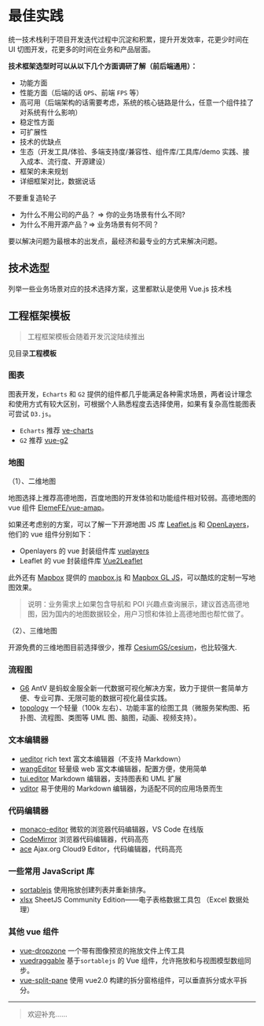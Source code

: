 # 最佳实践

统一技术栈利于项目开发迭代过程中沉淀和积累，提升开发效率，花更少时间在 UI 切图开发，花更多的时间在业务和产品层面。

**技术框架选型时可以从以下几个方面调研了解（前后端通用）：**

- 功能方面
- 性能方面（后端的话 `QPS`、前端 `FPS` 等）
- 高可用（后端架构的话需要考虑，系统的核心链路是什么，任意一个组件挂了对系统有什么影响）
- 稳定性方面
- 可扩展性
- 技术的优缺点
- 生态（开发工具/体验、多端支持度/兼容性、组件库/工具库/demo 实践、接入成本、流行度、开源建设）
- 框架的未来规划
- 详细框架对比，数据说话

不要重复造轮子

- 为什么不用公司的产品？ => 你的业务场景有什么不同?
- 为什么不用开源产品？=> 业务场景有何不同？

要以解决问题为最根本的出发点，最经济和最专业的方式来解决问题。

## 技术选型

列举一些业务场景对应的技术选择方案，这里都默认是使用 Vue.js 技术栈

## 工程框架模板

> 工程框架模板会随着开发沉淀陆续推出

见目录**工程模板**

### 图表

图表开发，`Echarts` 和 `G2` 提供的组件都几乎能满足各种需求场景，两者设计理念和使用方式有较大区别，可根据个人熟悉程度去选择使用，如果有复杂高性能图表可尝试 `D3.js`。

- `Echarts` 推荐 [ve-charts](https://github.com/vueblocks/ve-charts)
- `G2` 推荐 [vue-g2](https://github.com/wupeiwen/vue-g2)

### 地图

（1）、二维地图

地图选择上推荐高德地图，百度地图的开发体验和功能组件相对较弱。高德地图的 vue 组件 [ElemeFE/vue-amap](https://github.com/ElemeFE/vue-amap)。

如果还考虑别的方案，可以了解一下开源地图 JS 库 [Leaflet.js](https://github.com/Leaflet/Leaflet) 和 [OpenLayers](https://github.com/openlayers/openlayers)，他们的 vue 组件分别如下：

- Openlayers 的 vue 封装组件库 [vuelayers](https://github.com/ghettovoice/vuelayers)
- Leaflet 的 vue 封装组件库 [Vue2Leaflet](https://github.com/vue-leaflet/Vue2Leaflet)

此外还有 [Mapbox](https://www.mapbox.com/) 提供的 [mapbox.js](https://docs.mapbox.com/mapbox.js/api/v3.3.1/) 和 [Mapbox GL JS](https://docs.mapbox.com/mapbox-gl-js/)，可以酷炫的定制一写地图效果。

> 说明：业务需求上如果包含导航和 POI 兴趣点查询展示，建议首选高德地图，因为国内的地图数据较全，用户习惯和体验上高德地图也帮忙做了。

（2）、三维地图

开源免费的三维地图目前选择很少，推荐 [CesiumGS/cesium](https://github.com/CesiumGS/cesium)，也比较强大.

### 流程图

- [G6](https://g6.antv.vision/zh/examples/gallery) AntV 是蚂蚁金服全新一代数据可视化解决方案，致力于提供一套简单方便、专业可靠、无限可能的数据可视化最佳实践。
- [topology](https://github.com/le5le-com/topology) 一个轻量（100k 左右）、功能丰富的绘图工具（微服务架构图、拓扑图、流程图、类图等 UML 图、脑图，动画、视频支持）。

### 文本编辑器

- [ueditor](https://github.com/fex-team/ueditor) rich text 富文本编辑器（不支持 Markdown）
- [wangEditor](https://github.com/wangeditor-team/wangEditor) 轻量级 web 富文本编辑器，配置方便，使用简单
- [tui.editor](https://github.com/nhn/tui.editor) Markdown 编辑器，支持图表和 UML 扩展
- [vditor](https://github.com/Vanessa219/vditor) 易于使用的 Markdown 编辑器，为适配不同的应用场景而生

### 代码编辑器

- [monaco-editor](https://github.com/microsoft/monaco-editor) 微软的浏览器代码编辑器，VS Code 在线版
- [CodeMirror](https://github.com/codemirror/CodeMirror) 浏览器代码编辑器，代码高亮
- [ace](https://github.com/ajaxorg/ace) Ajax.org Cloud9 Editor，代码编辑器，代码高亮

### 一些常用 JavaScript 库

- [sortablejs](https://github.com/SortableJS/sortablejs) 使用拖放创建列表并重新排序。
- [xlsx](https://github.com/SheetJS/sheetjs) SheetJS Community Edition——电子表格数据工具包 （Excel 数据处理）

### 其他 vue 组件

- [vue-dropzone](https://github.com/rowanwins/vue-dropzone) 一个带有图像预览的拖放文件上传工具
- [vuedraggable](https://github.com/SortableJS/Vue.Draggable) 基于`sortablejs` 的 Vue 组件，允许拖放和与视图模型数组同步。
- [vue-split-pane](https://github.com/PanJiaChen/vue-split-pane) 使用 vue2.0 构建的拆分窗格组件，可以垂直拆分或水平拆分。

---

> 欢迎补充……
